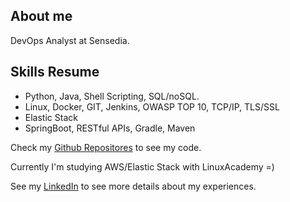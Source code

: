 ## About me

DevOps Analyst at Sensedia.

## Skills Resume

- Python, Java, Shell Scripting, SQL/noSQL.
- Linux, Docker, GIT, Jenkins, OWASP TOP 10, TCP/IP, TLS/SSL
- Elastic Stack
- SpringBoot, RESTful APIs, Gradle, Maven

Check my [Github Repositores](https://github.com/bartier?tab=repositories) to see my code.

Currently I'm studying AWS/Elastic Stack with LinuxAcademy =)

See my [LinkedIn](https://www.linkedin.com/in/vitorbartier/) to see more details about my
experiences.